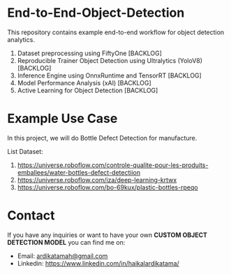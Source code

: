 # End-to-End-Object-Detection
This repository contains example end-to-end workflow for object detection analytics.
1. Dataset preprocessing using FiftyOne [BACKLOG]
2. Reproducible Trainer Object Detection using Ultralytics (YoloV8) [BACKLOG]
3. Inference Engine using OnnxRuntime and TensorRT [BACKLOG]
4. Model Performance Analysis (xAI) [BACKLOG]
5. Active Learning for Object Detection [BACKLOG]

# Example Use Case
In this project, we will do Bottle Defect Detection for manufacture.

List Dataset:
1. https://universe.roboflow.com/controle-qualite-pour-les-produits-emballees/water-bottles-defect-detectiion
2. https://universe.roboflow.com/iza/deep-learning-krtwx
3. https://universe.roboflow.com/bo-69kux/plastic-bottles-rpeqo


# Contact
If you have any inquiries or want to have your own **CUSTOM OBJECT DETECTION MODEL** you can find me on:
- Email: ardikatamah@gmail.com
- Linkedin: https://www.linkedin.com/in/haikalardikatama/
